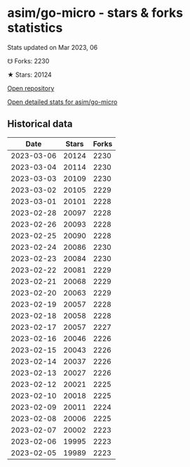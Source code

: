 # asim/go-micro - stars & forks statistics

Stats updated on Mar 2023, 06

☋ Forks: 2230

★ Stars: 20124

[Open repository](https://github.com/asim/go-micro)

[Open detailed stats for asim/go-micro](https://reviewgithub.com/rep/asim/go-micro)

## Historical data
| Date | Stars | Forks |
|------|-------|-------|
| 2023-03-06 | 20124 | 2230 | 
| 2023-03-04 | 20114 | 2230 | 
| 2023-03-03 | 20109 | 2230 | 
| 2023-03-02 | 20105 | 2229 | 
| 2023-03-01 | 20101 | 2228 | 
| 2023-02-28 | 20097 | 2228 | 
| 2023-02-26 | 20093 | 2228 | 
| 2023-02-25 | 20090 | 2228 | 
| 2023-02-24 | 20086 | 2230 | 
| 2023-02-23 | 20084 | 2230 | 
| 2023-02-22 | 20081 | 2229 | 
| 2023-02-21 | 20068 | 2229 | 
| 2023-02-20 | 20063 | 2229 | 
| 2023-02-19 | 20057 | 2228 | 
| 2023-02-18 | 20058 | 2228 | 
| 2023-02-17 | 20057 | 2227 | 
| 2023-02-16 | 20046 | 2226 | 
| 2023-02-15 | 20043 | 2226 | 
| 2023-02-14 | 20037 | 2226 | 
| 2023-02-13 | 20027 | 2226 | 
| 2023-02-12 | 20021 | 2225 | 
| 2023-02-10 | 20018 | 2225 | 
| 2023-02-09 | 20011 | 2224 | 
| 2023-02-08 | 20006 | 2225 | 
| 2023-02-07 | 20002 | 2223 | 
| 2023-02-06 | 19995 | 2223 | 
| 2023-02-05 | 19989 | 2223 | 

